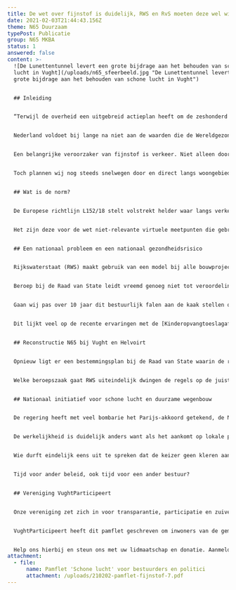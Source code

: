 ```yaml
---
title: De wet over fijnstof is duidelijk, RWS en RvS moeten deze wel willen lezen
date: 2021-02-03T21:44:43.156Z
theme: N65 Duurzaam
typePost: Publicatie
group: N65 MKBA
status: 1
answered: false
content: >-
  ![De Lunettentunnel levert een grote bijdrage aan het behouden van schone
  lucht in Vught](/uploads/n65_sfeerbeeld.jpg "De Lunettentunnel levert een
  grote bijdrage aan het behouden van schone lucht in Vught")


  ## Inleiding


  “Terwijl de overheid een uitgebreid actieplan heeft om de zeshonderd jaarlijkse verkeersdoden naar nul terug te brengen, doet diezelfde overheid vrijwel niets aan de 20.000 mensen die elk jaar sterven aan de gevolgen van vieze lucht door fijnstof.


  Nederland voldoet bij lange na niet aan de waarden die de Wereldgezondheidsorganisatie WHO stelt voor gezonde lucht. Daarmee schendt Nederland de zorgplicht die het heeft voor burgers”. Dat bracht de advocaat van Milieudefensie naar voren bij het gerechtshof in Den Haag.


  Een belangrijke veroorzaker van fijnstof is verkeer. Niet alleen door de uitlaatgassen maar ook door slijtage van banden en remschijven. Overstappen op elektrisch rijden zorgt voor minder fijnstof door uitlaatgassen wat echter ruimschoots teniet wordt gedaan door meer slijtage aan de zwaardere elektrische auto’s en ongunstig rijgedrag met sneller optrekken en harder remmen ([rapport OECD](https://www.oecd-ilibrary.org/environment/non-exhaust-particulate-emissions-from-road-transport_4a4dc6ca-en;jsessionid=3wBuRQRaMpYYyl205ayk3iLZ.ip-10-240-5-101)).


  Toch plannen wij nog steeds snelwegen door en direct langs woongebieden zonder beschermende maatregelen. De normen voor het meten van de hoeveelheid fijnstof zijn vastgelegd maar worden vrijwel overal doelbewust foutief ingezet.


  ## Wat is de norm?


  De Europese richtlijn L152/18 stelt volstrekt helder waar langs verkeerswegen **fysieke** **meetpunten** moeten worden geplaatst: binnen 10 meter van de wegrand. Om ook een oordeel te kunnen vellen over de fijnstof overlast verder van de weg af, worden **virtuele meetpunten** uit modelberekeningen gebruikt op vele posities buiten de voorgeschreven 10 meter van de wegrand.


  Het zijn deze voor de wet niet-relevante virtuele meetpunten die gebruikt worden door de overheid om aan te tonen dat de fijnstofoverlast best meevalt. Dat klopt dus niet, omdat de enige resultaten die relevant zijn, **altijd** binnen de 10 meter van de wegrand moeten zijn genomen. Dit is de Nederlandse wet die de Europese richtlijn letterlijk heeft overgenomen.


  ## Een nationaal probleem en een nationaal gezondheidsrisico


  Rijkswaterstaat (RWS) maakt gebruik van een model bij alle bouwprojecten: het NSL. Dit model hanteert niet deze voorgeschreven plaatsbepaling voor de concrete meetpunten of modellering. Dit is een onjuiste interpretatie van de Europese richtlijn en gelijkluidende Nederlandse wet. RWS gebruikt willekeurige berekeningspunten verder van de wegrand gelegen, met als enig doel om de daadwerkelijke luchtvervuiling te onderschatten en deze onderschattingen aan de [European Environment Agency](https://www.eea.europa.eu/nl) (EEA) te rapporteren.


  Beroep bij de Raad van State leidt vreemd genoeg niet tot veroordeling omdat er inmiddels een gewoonte (jurisprudentie) is ingesleten die deze denkfout lijkt te rechtvaardigen.


  Gaan wij pas over 10 jaar dit bestuurlijk falen aan de kaak stellen om dan de schade af te kopen en snelwegen te verleggen, dit tegen enorme maatschappelijk en financiële kosten? Is het wachten op de volgende stikstof-drama ([Programma Aanpak Stikstof](https://www.rijksoverheid.nl/onderwerpen/aanpak-stikstof)) waardoor projecten moeten worden stilgelegd en plannen moeten worden herzien?


  Dit lijkt veel op de recente ervaringen met de [Kinderopvangtoeslagaffaire](https://www.rijksoverheid.nl/onderwerpen/ontwikkelingen-belastingdienst/problemen-met-de-kinderopvangtoeslag), waarbij de Raad van State ten onrechte lange tijd de zijde van de overheid koos en het belang van de burger tussen de wielen is geraakt.


  ## Reconstructie N65 bij Vught en Helvoirt


  Opnieuw ligt er een bestemmingsplan bij de Raad van State waarin de regels wat betreft fijnstof volgens de foute interpretatie zijn beoordeeld. Een inmiddels aanhangig gemaakte gang naar het Europese Hof van Justitie, om de Nederlandse staat tot de orde te roepen, lijkt te laat te komen. Dat betekent dat het zoveelste project niet aan de regels lijkt te hoeven voldoen, tenzij de Raad van State zelf het initiatief neemt en een prejudiciële vraag hierover bij het Europese Hof van Justitie gaat neerleggen.


  Welke beroepszaak gaat RWS uiteindelijk dwingen de regels op de juiste manier te interpreteren, of worden nog jarenlang lokale schermutselingen door een oppermachtige overheid één voor één platgedrukt? Is er een politieke wil om dit bestuurlijk falen op tijd te onderkennen en bij te sturen?


  ## Nationaal initiatief voor schone lucht en duurzame wegenbouw


  De regering heeft met veel bombarie het Parijs-akkoord getekend, de Nederlandse overheid heeft [Het Schone Lucht Akkoord](https://www.brabant.nl/actueel/nieuws/milieu/2020/het-schone-lucht-akkoord) gestart en de Provincie Noord-Brabant heeft zich hierop vastgelegd. Allemaal indrukwekkende papieren, politieke handtekeningen, enthousiaste persberichten, veelbelovende verkiezingsprogramma’s.


  De werkelijkheid is duidelijk anders want als het aankomt op lokale projecten met politieke verdienpunten gelden andere regels, maar vooral een andere moraal.


  Wie durft eindelijk eens uit te spreken dat de keizer geen kleren aan heeft. Wie durft te zeggen dat het huidige bestuur de wet overtreedt en zijn beschermende taak naar de burgers verzaakt? Wie durft bij de komende verkiezingen zijn partij te verbinden aan de belofte dat wij met Programma Aanpak Stikstof en Kinderopvangtoeslagaffaire genoeg hebben geleerd en dat het tijd is voor gewetensvol beleid?


  Tijd voor ander beleid, ook tijd voor een ander bestuur?


  ## Vereniging VughtParticipeert


  Onze vereniging zet zich in voor transparantie, participatie en zuivere besluitvorming. Bij de ‘Reconstructie N65’ zijn wat betreft deze aspecten diverse problemen geïdentificeerd en gepubliceerd. In het bijzonder over schone lucht en fijnstof wordt veel beloofd, worden vele onwaarheden gesproken en diverse wetten overtreden.


  VughtParticipeert heeft dit pamflet geschreven om inwoners van de gemeente Vught bewust te maken van de plannen die gemeente, provincie en RWS hebben en de gevolgen voor de leefbaarheid. Tevens is dit pamflet gericht op regionale en nationale bestuurders en politici zodat zij zich realiseren welke verantwoordelijkheid zij dragen bij het gedogen of bestrijden van deze manier van besturen.


  Help ons hierbij en steun ons met uw lidmaatschap en donatie. Aanmelden kan op onze website [www.VughtParticipeert.nl](http://www.VughtParticipeert.nl), donaties ontvangen wij graag op **NL77 RABO 0348 0459 21 t.n.v. Vereniging VughtParticipeert.**
attachment:
  - file:
      name: Pamflet 'Schone lucht' voor bestuurders en politici
      attachment: /uploads/210202-pamflet-fijnstof-7.pdf
---
```

